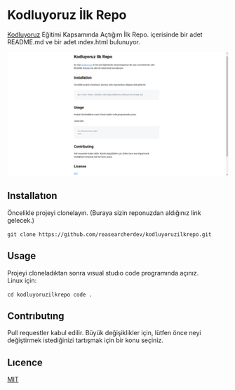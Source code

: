 # Kodluyoruz İlk Repo
[Kodluyoruz](https://kodluyoruz.org/) Eğitimi Kapsamında Açtığım İlk Repo. içerisinde bir adet README.md ve bir adet ındex.html bulunuyor.

![örnek github resmi](https://raw.githubusercontent.com/Kodluyoruz/taskforce/main/git/odev1/figures/markdown.png)

## Installatıon
Öncelikle projeyi clonelayın. (Buraya sizin reponuzdan aldığınız link gelecek.)

`git clone https://github.com/reasearcherdev/kodluyoruzilkrepo.git`

## Usage
Projeyi cloneladıktan sonra vısual studıo code programında açınız. <br/> 
Linux için: <br/>

`cd kodluyoruzilkrepo code .`

## Contrıbutıng
Pull requestler kabul edilir. Büyük değişiklikler için, lütfen önce neyi değiştirmek istediğinizi tartışmak için bir konu seçiniz.
## Lıcence
[MIT](https://choosealicense.com/licenses/mit/)
